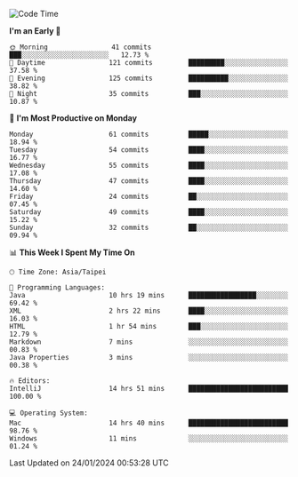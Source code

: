 <!--START_SECTION:waka-->
![Code Time](http://img.shields.io/badge/Code%20Time-835%20hrs%204%20mins-blue)

**I'm an Early 🐤** 

```text
🌞 Morning                41 commits          ███░░░░░░░░░░░░░░░░░░░░░░   12.73 % 
🌆 Daytime                121 commits         █████████░░░░░░░░░░░░░░░░   37.58 % 
🌃 Evening                125 commits         ██████████░░░░░░░░░░░░░░░   38.82 % 
🌙 Night                  35 commits          ███░░░░░░░░░░░░░░░░░░░░░░   10.87 % 
```
📅 **I'm Most Productive on Monday** 

```text
Monday                   61 commits          █████░░░░░░░░░░░░░░░░░░░░   18.94 % 
Tuesday                  54 commits          ████░░░░░░░░░░░░░░░░░░░░░   16.77 % 
Wednesday                55 commits          ████░░░░░░░░░░░░░░░░░░░░░   17.08 % 
Thursday                 47 commits          ████░░░░░░░░░░░░░░░░░░░░░   14.60 % 
Friday                   24 commits          ██░░░░░░░░░░░░░░░░░░░░░░░   07.45 % 
Saturday                 49 commits          ████░░░░░░░░░░░░░░░░░░░░░   15.22 % 
Sunday                   32 commits          ██░░░░░░░░░░░░░░░░░░░░░░░   09.94 % 
```


📊 **This Week I Spent My Time On** 

```text
🕑︎ Time Zone: Asia/Taipei

💬 Programming Languages: 
Java                     10 hrs 19 mins      █████████████████░░░░░░░░   69.42 % 
XML                      2 hrs 22 mins       ████░░░░░░░░░░░░░░░░░░░░░   16.03 % 
HTML                     1 hr 54 mins        ███░░░░░░░░░░░░░░░░░░░░░░   12.79 % 
Markdown                 7 mins              ░░░░░░░░░░░░░░░░░░░░░░░░░   00.83 % 
Java Properties          3 mins              ░░░░░░░░░░░░░░░░░░░░░░░░░   00.38 % 

🔥 Editors: 
IntelliJ                 14 hrs 51 mins      █████████████████████████   100.00 % 

💻 Operating System: 
Mac                      14 hrs 40 mins      █████████████████████████   98.76 % 
Windows                  11 mins             ░░░░░░░░░░░░░░░░░░░░░░░░░   01.24 % 
```


 Last Updated on 24/01/2024 00:53:28 UTC
<!--END_SECTION:waka-->
